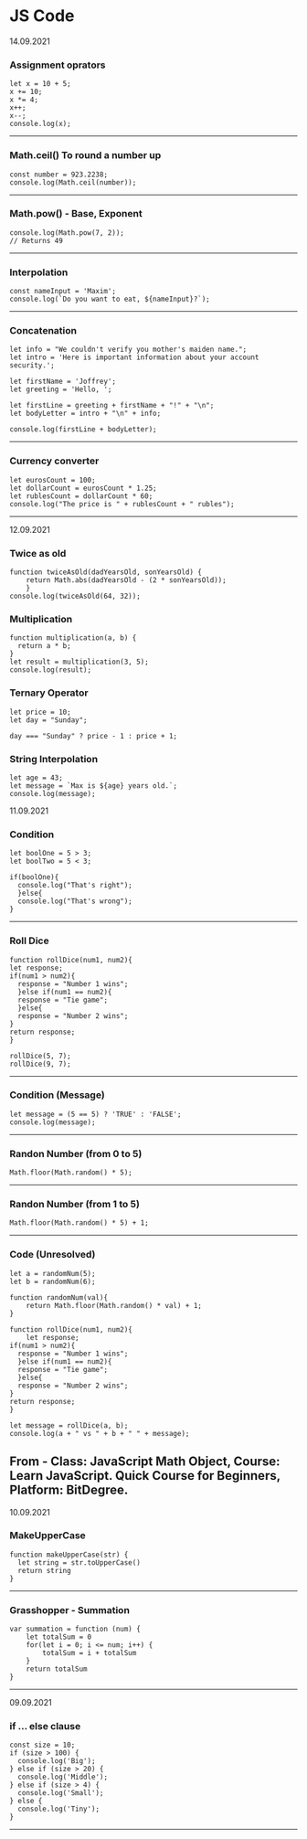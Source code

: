 # JS Code
14.09.2021
### Assignment oprators
```
let x = 10 + 5;
x += 10;
x *= 4;
x++;
x--;
console.log(x);
```
---
### Math.ceil() To round a number up
```
const number = 923.2238;
console.log(Math.ceil(number));
```
-----------
### Math.pow() - Base, Exponent 
```
console.log(Math.pow(7, 2));
// Returns 49
```
----------
### Interpolation 
```
const nameInput = 'Maxim';
console.log(`Do you want to eat, ${nameInput}?`);
```
----
### Concatenation
```
let info = "We couldn't verify you mother's maiden name.";
let intro = 'Here is important information about your account security.';

let firstName = 'Joffrey';
let greeting = 'Hello, ';

let firstLine = greeting + firstName + "!" + "\n";
let bodyLetter = intro + "\n" + info;

console.log(firstLine + bodyLetter);
```
----------
### Currency converter
```
let eurosCount = 100;
let dollarCount = eurosCount * 1.25;
let rublesCount = dollarCount * 60;
console.log("The price is " + rublesCount + " rubles");
```
---------

12.09.2021
### Twice as old
```
function twiceAsOld(dadYearsOld, sonYearsOld) {
	return Math.abs(dadYearsOld - (2 * sonYearsOld));
	}
console.log(twiceAsOld(64, 32));
```

### Multiplication
```
function multiplication(a, b) {
  return a * b;
}
let result = multiplication(3, 5);
console.log(result);

```

### Ternary Operator 
```
let price = 10;
let day = "Sunday";

day === "Sunday" ? price - 1 : price + 1;
```

### String Interpolation 
```
let age = 43;
let message = `Max is ${age} years old.`;
console.log(message);
```

11.09.2021
### Condition
```
let boolOne = 5 > 3;
let boolTwo = 5 < 3;

if(boolOne){
  console.log("That's right");
  }else{
  console.log("That's wrong");
}
```
--------
### Roll Dice 
```
function rollDice(num1, num2){
let response;
if(num1 > num2){
  response = "Number 1 wins";
  }else if(num1 == num2){
  response = "Tie game";
  }else{
  response = "Number 2 wins";
}
return response;
}

rollDice(5, 7);
rollDice(9, 7);
```
-------

### Condition (Message)
```
let message = (5 == 5) ? 'TRUE' : 'FALSE';
console.log(message);
```
----------

### Randon Number (from 0 to 5)

```
Math.floor(Math.random() * 5);
```
------------

### Randon Number (from 1 to 5)

```
Math.floor(Math.random() * 5) + 1;
```
-----------
### Code (Unresolved)
```
let a = randomNum(5);
let b = randomNum(6);

function randomNum(val){
	return Math.floor(Math.random() * val) + 1;
}

function rollDice(num1, num2){
    let response;
if(num1 > num2){
  response = "Number 1 wins";
  }else if(num1 == num2){
  response = "Tie game";
  }else{
  response = "Number 2 wins";
}
return response;
}

let message = rollDice(a, b);
console.log(a + " vs " + b + " " + message);
```
From - Class: JavaScript Math Object, Course: Learn JavaScript. Quick Course for Beginners, Platform: BitDegree.
------------
10.09.2021
### MakeUpperCase
```
function makeUpperCase(str) {
  let string = str.toUpperCase()
  return string
}
```
--------
### Grasshopper - Summation
```
var summation = function (num) {
    let totalSum = 0
    for(let i = 0; i <= num; i++) {
        totalSum = i + totalSum
    }
    return totalSum
}
```
--------
09.09.2021
### if ... else clause 
```
const size = 10;
if (size > 100) {
  console.log('Big');
} else if (size > 20) {
  console.log('Middle');
} else if (size > 4) {
  console.log('Small');
} else { 
  console.log('Tiny');
}
```
--------
